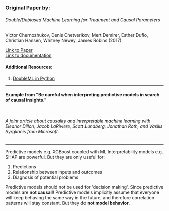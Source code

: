 ### Original Paper by: 
###### Double/Debiased Machine Learning for Treatment and Causal Parameters
Victor Chernozhukov, Denis Chetverikov, Mert Demirer, Esther Duflo, Christian Hansen, Whitney Newey, James Robins (2017)

[Link to Paper](https://arxiv.org/abs/1608.00060)
<br>
[Link to documentation](https://docs.doubleml.org/stable/guide/basics.html)

#### Additional Resources:
1. [DoubleML in Python](http://aeturrell.com/2018/02/10/econometrics-in-python-partI-ML/)

---


#### Example from "Be careful when interpreting predictive models in search of causal insights."
<br>

*A joint article about causality and interpretable machine learning with Eleanor Dillon, Jacob LaRiviere, Scott Lundberg, Jonathan Roth, and Vasilis Syrgkanis from Microsoft.*
<br>
<br>

---


Predictive models e.g. XGBoost coupled with ML Interpretability models e.g. SHAP are powerful. But they are only useful for:
1. Predictions
2. Relationship between inputs and outcomes
3. Diagnosis of potential problems

Predictive models should not be used for 'decision making'. Since predictive models are **not causal**!!
Predictive models implicitly assume that everyone will keep behaving the same way in the future, and therefore correlation patterns will stay constant. But they do **not model behavior**.




